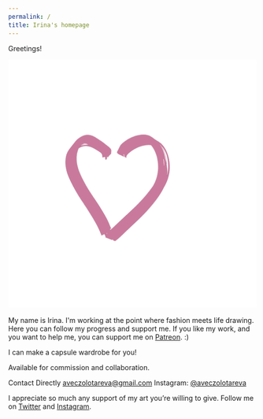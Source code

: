 ```yaml
---
permalink: /
title: Irina's homepage
---
```


Greetings!

<a href="IMG_1447.gif"><img src="IMG_1447.gif" class="w1"></a>


My name is Irina. I'm working at the point where fashion meets life drawing. Here you can follow my progress and support me. If you like my work, and you want to help me, you can support me on [Patreon](https://patreon.com/irinazolotareva). :)

I can make a capsule wardrobe for you!

Available for commission and collaboration.

Contact Directly
aveczolotareva@gmail.com
Instagram: [@aveczolotareva](https://www.instagram.com/aveczolotareva/)


I appreciate so much any support of my art you’re willing to give.
Follow me on [Twitter](https://twitter.com/aveczolotareva) and [Instagram](https://www.instagram.com/aveczolotareva/).

